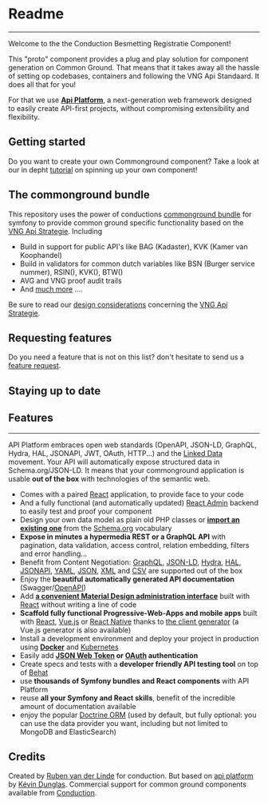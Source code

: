 # Readme
-------
Welcome to the the Conduction Besmetting Registratie Component!

This "proto" component provides a plug and play solution for component generation on Common Ground. That means that it takes away all the hassle of setting op codebases, containers and following the VNG Api Standaard. It does all that for you! 

For that we use **[Api Platform](https://api-platform.com)**, a next-generation web framework designed to easily create API-first projects, without compromising extensibility and flexibility. 

Getting started
-------
Do you want to create your own Commonground component? Take a look at our in depht [tutorial](TUTORIAL.md) on spinning up your own component!

The commonground bundle
-------
This repository uses the power of conductions [commonground bundle](https://packagist.org/packages/conduction/commongroundbundle) for symfony to provide common ground specific functionality based on the [VNG Api Strategie](https://docs.geostandaarden.nl/api/API-Strategie/). Including  

* Build in support for public API's like BAG (Kadaster), KVK (Kamer van Koophandel)
* Build in validators for common dutch variables like BSN (Burger service nummer), RSIN(), KVK(), BTW()
* AVG and VNG proof audit trails
* And [much more](https://packagist.org/packages/conduction/commongroundbundle) .... 

Be sure to read our [design considerations](/design.md) concerning the [VNG Api Strategie](https://docs.geostandaarden.nl/api/API-Strategie/). 


Requesting features
-------
Do you need a feature that is not on this list? don't hesitate to send us a [feature request](https://github.com/ConductionNL/commonground-component/issues/new?assignees=&labels=&template=feature_request.md&title=).  

Staying up to date
-------

## Features
-------
API Platform embraces open web standards (OpenAPI, JSON-LD, GraphQL, Hydra, HAL, JSONAPI, JWT, OAuth, HTTP...) and the [Linked Data](https://www.w3.org/standards/semanticweb/data) movement. Your API will automatically expose structured data in Schema.org/JSON-LD.
It means that your commonground application is usable **out of the box** with technologies of the semantic web.

* Comes with a paired [React](https://reactjs.org/) application, to provide face to your code
* And a fully functional (and automatically updated) [React Admin](https://marmelab.com/react-admin/) backend to easily test and proof your component
* Design your own data model as plain old PHP classes or [**import an existing one**](https://api-platform.com/docs/schema-generator)
  from the [Schema.org](https://schema.org/) vocabulary
* **Expose in minutes a hypermedia REST or a GraphQL API** with pagination, data validation, access control, relation embedding,
  filters and error handling...
* Benefit from Content Negotiation: [GraphQL](http://graphql.org), [JSON-LD](http://json-ld.org), [Hydra](http://hydra-cg.com),
  [HAL](http://stateless.co/hal_specification.html), [JSONAPI](https://jsonapi.org/), [YAML](http://yaml.org/), [JSON](http://www.json.org/), [XML](https://www.w3.org/XML/) and [CSV](https://www.ietf.org/rfc/rfc4180.txt) are supported out of the box
* Enjoy the **beautiful automatically generated API documentation** (Swagger/[OpenAPI](https://www.openapis.org/))
* Add [**a convenient Material Design administration interface**](https://api-platform.com/docs/admin) built with [React](https://reactjs.org/)
  without writing a line of code
* **Scaffold fully functional Progressive-Web-Apps and mobile apps** built with [React](https://api-platform.com/docs/client-generator/react), [Vue.js](https://api-platform.com/docs/client-generator/vuejs) or [React Native](https://api-platform.com/docs/client-generator/react-native) thanks to [the client
  generator](https://api-platform.com/docs/client-generator) (a Vue.js generator is also available)
* Install a development environment and deploy your project in production using **[Docker](https://api-platform.com/docs/distribution#using-the-official-distribution-recommended)** and [Kubernetes](https://api-platform.com/docs/deployment/kubernetes)
* Easily add **[JSON Web Token](https://api-platform.com/docs/core/jwt) or [OAuth](https://oauth.net/) authentication**
* Create specs and tests with a **developer friendly API testing tool** on top of [Behat](http://behat.org/)
* use **thousands of Symfony bundles and React components** with API Platform
* reuse **all your Symfony and React skills**, benefit of the incredible amount of documentation available
* enjoy the popular [Doctrine ORM](http://www.doctrine-project.org/projects/orm.html) (used by default, but fully optional:
  you can use the data provider you want, including but not limited to MongoDB and ElasticSearch)
  

Credits
-------

Created by [Ruben van der Linde](https://www.conduction.nl/team) for conduction. But based on [api platform](https://api-platform.com) by [Kévin Dunglas](https://dunglas.fr). Commercial support for common ground components available from [Conduction](https://www.conduction.nl).
